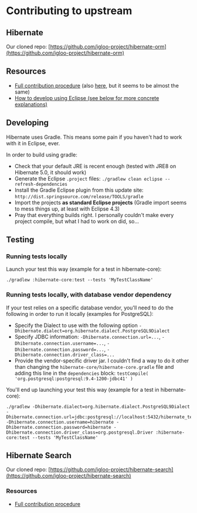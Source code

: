 # Contributing to upstream

## Hibernate

Our cloned repo: [https://github.com/igloo-project/hibernate-orm](https://github.com/igloo-project/hibernate-orm)

## Resources

 * [Full contribution procedure](https://github.com/hibernate/hibernate-orm/wiki/Contributing-Code) (also [here](https://github.com/igloo-project/hibernate-orm/blob/master/CONTRIBUTING.md), but it seems to be almost the same)
 * [How to develop using Eclipse (see below for more concrete explanations)](https://developer.jboss.org/wiki/ContributingToHibernateUsingEclipse)

## Developing

Hibernate uses Gradle. This means some pain if you haven't had to work with it in Eclipse, ever.

In order to build using gradle:

* Check that your default JRE is recent enough (tested with JRE8 on Hibernate 5.0, it should work)
* Generate the Eclipse `.project` files: `./gradlew clean eclipse --refresh-dependencies`
* Install the Gradle Eclipse plugin from this update site: `http://dist.springsource.com/release/TOOLS/gradle`
* Import the projects **as standard Eclipse projects** (Gradle import seems to mess things up, at least with Eclipse 4.3)
* Pray that everything builds right. I personally couldn't make every project compile, but what I had to work on did, so...

## Testing
### Running tests locally

Launch your test this way (example for a test in hibernate-core):

```
./gradlew :hibernate-core:test --tests 'MyTestClassName'
```

### Running tests locally, with database vendor dependency

If your test relies on a specific database vendor, you'll need to do the following in order to run it locally (examples for PostgreSQL):

* Specify the Dialect to use with the following option `-Dhibernate.dialect=org.hibernate.dialect.PostgreSQL9Dialect`
* Specify JDBC information: `-Dhibernate.connection.url=...`, `-Dhibernate.connection.username=...`, `-Dhibernate.connection.password=...`, `-Dhibernate.connection.driver_class=...`
* Provide the vendor-specific driver jar. I couldn't find a way to do it other than changing the `hibernate-core/hibernate-core.gradle` file and adding this line in the `dependencies` block: `testCompile( 'org.postgresql:postgresql:9.4-1200-jdbc41' )`

You'll end up launching your test this way (example for a test in hibernate-core):

```
./gradlew -Dhibernate.dialect=org.hibernate.dialect.PostgreSQL9Dialect -Dhibernate.connection.url=jdbc:postgresql://localhost:5432/hibernate_test -Dhibernate.connection.username=hibernate -Dhibernate.connection.password=hibernate -Dhibernate.connection.driver_class=org.postgresql.Driver :hibernate-core:test --tests 'MyTestClassName'
```

## Hibernate Search

Our cloned repo: [https://github.com/igloo-project/hibernate-search](https://github.com/igloo-project/hibernate-search)

### Resources

 * [Full contribution procedure](https://developer.jboss.org/wiki/ContributingtoHibernateSearch)
